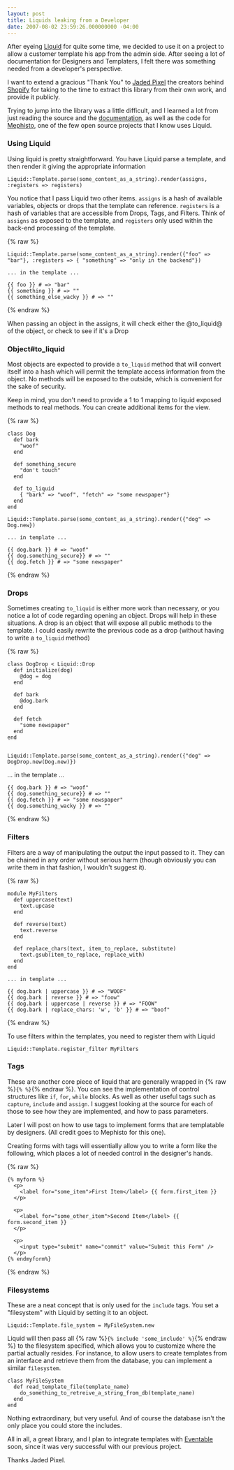 ```yaml
---
layout: post
title: Liquids leaking from a Developer
date: 2007-08-02 23:59:26.000000000 -04:00
---
```

After eyeing [Liquid](http://www.liquidmarkup.org/) for quite some time, we decided to use it on a project to allow a customer template his app from the admin side. After seeing a lot of documentation for Designers and Templaters, I felt there was something needed from a developer's perspective.

I want to extend a gracious "Thank You" to [Jaded Pixel](http://jadedpixel.com/) the creators behind [Shopify](http://shopify.com/) for taking to the time to extract this library from their own work, and provide it publicly.

Trying to jump into the library was a little difficult, and I learned a lot from just reading the source and the [documentation](http://liquid.rubyforge.org/), as well as the code for [Mephisto](http://mephistoblog.com/), one of the few open source projects that I know uses Liquid.

### Using Liquid

Using liquid is pretty straightforward. You have Liquid parse a template, and then render it giving the appropriate information


    Liquid::Template.parse(some_content_as_a_string).render(assigns, :registers => registers)


You notice that I pass Liquid two other items. `assigns` is a hash of available variables, objects or drops that the template can reference. `registers` is a hash of variables that are accessible from Drops, Tags, and Filters. Think of `assigns` as exposed to the template, and `registers` only used within the back-end processing of the template.

{% raw %}

    Liquid::Template.parse(some_content_as_a_string).render({"foo" => "bar"}, :registers => { "something" => "only in the backend"})

    ... in the template ...

    {{ foo }} # => "bar"
    {{ something }} # => ""
    {{ something_else_wacky }} # => ""

{% endraw %}


When passing an object in the assigns, it will check either the @to_liquid@ of the object, or check to see if it's a Drop

### Object#to_liquid

Most objects are expected to provide a `to_liquid` method that will convert itself into a hash which will permit the template access information from the object. No methods will be exposed to the outside, which is convenient for the sake of security.

Keep in mind, you don't need to provide a 1 to 1 mapping to liquid exposed methods to real methods. You can create additional items for the view.

{% raw %}

    class Dog
      def bark
        "woof"
      end

      def something_secure
        "don't touch"
      end

      def to_liquid
        { "bark" => "woof", "fetch" => "some newspaper"}
      end
    end

    Liquid::Template.parse(some_content_as_a_string).render({"dog" => Dog.new})

    ... in template ...

    {{ dog.bark }} # => "woof"
    {{ dog.something_secure}} # => ""
    {{ dog.fetch }} # => "some newspaper"

{% endraw %}


### Drops

Sometimes creating `to_liquid` is either more work than necessary, or you notice a lot of code regarding opening an object. Drops will help in these situations. A drop is an object that will expose all public methods to the template. I could easily rewrite the previous code as a drop (without having to write a `to_liquid` method)


{% raw %}

    class DogDrop < Liquid::Drop
      def initialize(dog)
        @dog = dog
      end

      def bark
        @dog.bark
      end

      def fetch
        "some newspaper"
      end
    end


    Liquid::Template.parse(some_content_as_a_string).render({"dog" => DogDrop.new(Dog.new)})

   ... in the template ...

    {{ dog.bark }} # => "woof"
    {{ dog.something_secure}} # => ""
    {{ dog.fetch }} # => "some newspaper"
    {{ dog.something_wacky }} # => ""

{% endraw %}


### Filters

Filters are a way of manipulating the output the input passed to it. They can be chained in any order without serious harm (though obviously you can write them in that fashion, I wouldn't suggest it).


{% raw %}

    module MyFilters
      def uppercase(text)
        text.upcase
      end

      def reverse(text)
        text.reverse
      end

      def replace_chars(text, item_to_replace, substitute)
        text.gsub(item_to_replace, replace_with)
      end
    end

    ... in template ...

    {{ dog.bark | uppercase }} # => "WOOF"
    {{ dog.bark | reverse }} # => "foow"
    {{ dog.bark | uppercase | reverse }} # => "FOOW"
    {{ dog.bark | replace_chars: 'w', 'b' }} # => "boof"

{% endraw %}

To use filters within the templates, you need to register them with Liquid


    Liquid::Template.register_filter MyFilters


### Tags

These are another core piece of liquid that are generally wrapped in {% raw %}`{% %}`{% endraw %}. You can see the implementation of control structures like `if`, `for`, `while` blocks. As well as other useful tags such as `capture`, `include` and `assign`. I suggest looking at the source for each of those to see how they are implemented, and how to pass parameters.

Later I will post on how to use tags to implement forms that are templatable by designers. (All credit goes to Mephisto for this one).

Creating forms with tags will essentially allow you to write a form like the following, which places a lot of needed control in the designer's hands.

{% raw %}

    {% myform %}
      <p>
        <label for="some_item">First Item</label> {{ form.first_item }}
      </p>

      <p>
        <label for="some_other_item">Second Item</label> {{ form.second_item }}
      </p>

      <p>
        <input type="submit" name="commit" value="Submit this Form" />
      </p>
    {% endmyform%}

{% endraw %}


### Filesystems

These are a neat concept that is only used for the `include` tags. You set a "filesystem" with Liquid by setting it to an object.


    Liquid::Template.file_system = MyFileSystem.new


Liquid will then pass all {% raw %}`{% include 'some_include' %}`{% endraw %} to the filesystem specified, which allows you to customize where the partial actually resides. For instance, to allow users to create templates from an interface and retrieve them from the database, you can implement a similar `filesystem`.

    class MyFileSystem
      def read_template_file(template_name)
        do_something_to_retreive_a_string_from_db(template_name)
      end
    end


Nothing extraordinary, but very useful. And of course the database isn't the only place you could store the includes.

All in all, a great library, and I plan to integrate templates with [Eventable](http://www.eventable.com) soon, since it was very successful with our previous project.

Thanks Jaded Pixel.
